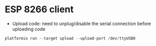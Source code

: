 # ESP 8266 client

- Upload code: need to unplug/disable the serial connection before uploading code

```C++
platformio run --target upload --upload-port /dev/ttyUSB0
```
